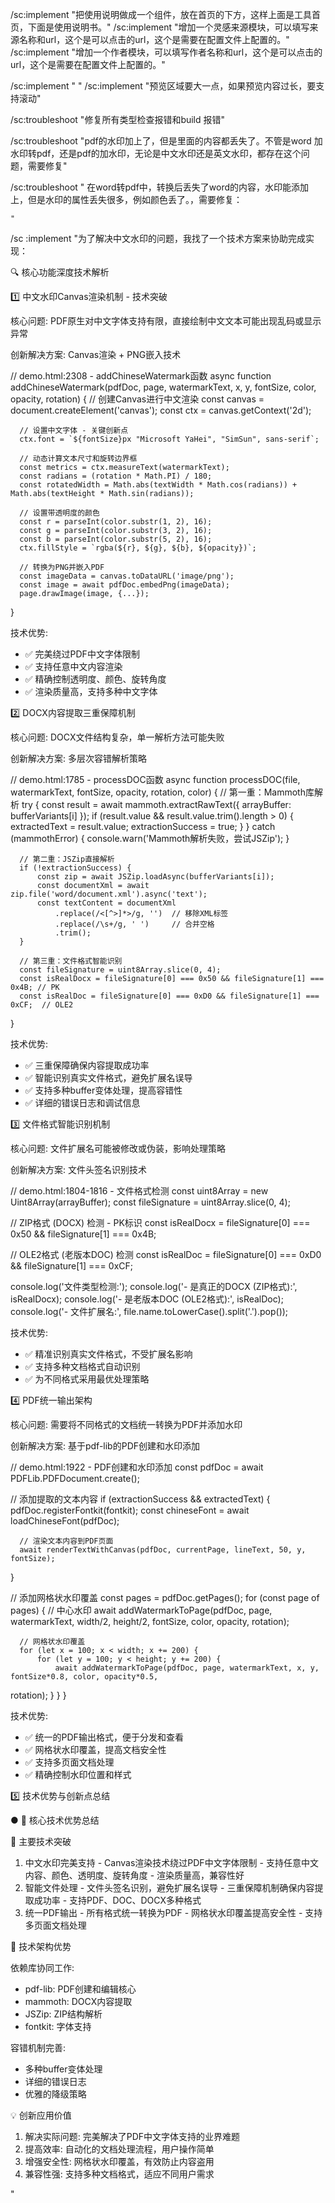 /sc:implement "把使用说明做成一个组件，放在首页的下方，这样上面是工具首页，下面是使用说明书。"
/sc:implement "增加一个灵感来源模块，可以填写来源名称和url，这个是可以点击的url，这个是需要在配置文件上配置的。"
/sc:implement "增加一个作者模块，可以填写作者名称和url，这个是可以点击的url，这个是需要在配置文件上配置的。"

/sc:implement "
"
/sc:implement "预览区域要大一点，如果预览内容过长，要支持滚动"

/sc:troubleshoot "修复所有类型检查报错和build 报错"


/sc:troubleshoot "pdf的水印加上了，但是里面的内容都丢失了。不管是word 加水印转pdf，还是pdf的加水印，无论是中文水印还是英文水印，都存在这个问题，需要修复"

/sc:troubleshoot " 在word转pdf中，转换后丢失了word的内容，水印能添加上，但是水印的属性丢失很多，例如颜色丢了。，需要修复：


    "

/sc
:implement "为了解决中文水印的问题，我找了一个技术方案来协助完成实现：

 🔍 核心功能深度技术解析

  1️⃣ 中文水印Canvas渲染机制 - 技术突破

  核心问题: PDF原生对中文字体支持有限，直接绘制中文文本可能出现乱码或显示异常

  创新解决方案: Canvas渲染 + PNG嵌入技术

  // demo.html:2308 - addChineseWatermark函数
  async function addChineseWatermark(pdfDoc, page, watermarkText, x, y, fontSize, color, opacity, rotation) {
      // 创建Canvas进行中文渲染
      const canvas = document.createElement('canvas');
      const ctx = canvas.getContext('2d');

      // 设置中文字体 - 关键创新点
      ctx.font = `${fontSize}px "Microsoft YaHei", "SimSun", sans-serif`;

      // 动态计算文本尺寸和旋转边界框
      const metrics = ctx.measureText(watermarkText);
      const radians = (rotation * Math.PI) / 180;
      const rotatedWidth = Math.abs(textWidth * Math.cos(radians)) + Math.abs(textHeight * Math.sin(radians));

      // 设置带透明度的颜色
      const r = parseInt(color.substr(1, 2), 16);
      const g = parseInt(color.substr(3, 2), 16);
      const b = parseInt(color.substr(5, 2), 16);
      ctx.fillStyle = `rgba(${r}, ${g}, ${b}, ${opacity})`;

      // 转换为PNG并嵌入PDF
      const imageData = canvas.toDataURL('image/png');
      const image = await pdfDoc.embedPng(imageData);
      page.drawImage(image, {...});
  }

  技术优势:
  - ✅ 完美绕过PDF中文字体限制
  - ✅ 支持任意中文内容渲染
  - ✅ 精确控制透明度、颜色、旋转角度
  - ✅ 渲染质量高，支持多种中文字体

  2️⃣ DOCX内容提取三重保障机制

  核心问题: DOCX文件结构复杂，单一解析方法可能失败

  创新解决方案: 多层次容错解析策略

  // demo.html:1785 - processDOC函数
  async function processDOC(file, watermarkText, fontSize, opacity, rotation, color) {
      // 第一重：Mammoth库解析
      try {
          const result = await mammoth.extractRawText({ arrayBuffer: bufferVariants[i] });
          if (result.value && result.value.trim().length > 0) {
              extractedText = result.value;
              extractionSuccess = true;
          }
      } catch (mammothError) {
          console.warn('Mammoth解析失败，尝试JSZip');
      }

      // 第二重：JSZip直接解析
      if (!extractionSuccess) {
          const zip = await JSZip.loadAsync(bufferVariants[i]);
          const documentXml = await zip.file('word/document.xml').async('text');
          const textContent = documentXml
              .replace(/<[^>]*>/g, '')  // 移除XML标签
              .replace(/\s+/g, ' ')     // 合并空格
              .trim();
      }

      // 第三重：文件格式智能识别
      const fileSignature = uint8Array.slice(0, 4);
      const isRealDocx = fileSignature[0] === 0x50 && fileSignature[1] === 0x4B; // PK
      const isRealDoc = fileSignature[0] === 0xD0 && fileSignature[1] === 0xCF;  // OLE2
  }

  技术优势:
  - ✅ 三重保障确保内容提取成功率
  - ✅ 智能识别真实文件格式，避免扩展名误导
  - ✅ 支持多种buffer变体处理，提高容错性
  - ✅ 详细的错误日志和调试信息

  3️⃣ 文件格式智能识别机制

  核心问题: 文件扩展名可能被修改或伪装，影响处理策略

  创新解决方案: 文件头签名识别技术

  // demo.html:1804-1816 - 文件格式检测
  const uint8Array = new Uint8Array(arrayBuffer);
  const fileSignature = uint8Array.slice(0, 4);

  // ZIP格式 (DOCX) 检测 - PK标识
  const isRealDocx = fileSignature[0] === 0x50 && fileSignature[1] === 0x4B;

  // OLE2格式 (老版本DOC) 检测
  const isRealDoc = fileSignature[0] === 0xD0 && fileSignature[1] === 0xCF;

  console.log('文件类型检测:');
  console.log('- 是真正的DOCX (ZIP格式):', isRealDocx);
  console.log('- 是老版本DOC (OLE2格式):', isRealDoc);
  console.log('- 文件扩展名:', file.name.toLowerCase().split('.').pop());

  技术优势:
  - ✅ 精准识别真实文件格式，不受扩展名影响
  - ✅ 支持多种文档格式自动识别
  - ✅ 为不同格式采用最优处理策略

  4️⃣ PDF统一输出架构

  核心问题: 需要将不同格式的文档统一转换为PDF并添加水印

  创新解决方案: 基于pdf-lib的PDF创建和水印添加

  // demo.html:1922 - PDF创建和水印添加
  const pdfDoc = await PDFLib.PDFDocument.create();

  // 添加提取的文本内容
  if (extractionSuccess && extractedText) {
      pdfDoc.registerFontkit(fontkit);
      const chineseFont = await loadChineseFont(pdfDoc);

      // 渲染文本内容到PDF页面
      await renderTextWithCanvas(pdfDoc, currentPage, lineText, 50, y, fontSize);
  }

  // 添加网格状水印覆盖
  const pages = pdfDoc.getPages();
  for (const page of pages) {
      // 中心水印
      await addWatermarkToPage(pdfDoc, page, watermarkText, width/2, height/2, fontSize, color, opacity, rotation);     

      // 网格状水印覆盖
      for (let x = 100; x < width; x += 200) {
          for (let y = 100; y < height; y += 200) {
              await addWatermarkToPage(pdfDoc, page, watermarkText, x, y, fontSize*0.8, color, opacity*0.5,
  rotation);
          }
      }
  }

  技术优势:
  - ✅ 统一的PDF输出格式，便于分发和查看
  - ✅ 网格状水印覆盖，提高文档安全性
  - ✅ 支持多页面文档处理
  - ✅ 精确控制水印位置和样式

  5️⃣ 技术优势与创新点总结

● 🚀 核心技术优势总结

  🎯 主要技术突破

  1. 中文水印完美支持
    - Canvas渲染技术绕过PDF中文字体限制
    - 支持任意中文内容、颜色、透明度、旋转角度
    - 渲染质量高，兼容性好
  2. 智能文件处理
    - 文件头签名识别，避免扩展名误导
    - 三重保障机制确保内容提取成功率
    - 支持PDF、DOC、DOCX多种格式
  3. 统一PDF输出
    - 所有格式统一转换为PDF
    - 网格状水印覆盖提高安全性
    - 支持多页面文档处理

  🔧 技术架构优势

  依赖库协同工作:
  - pdf-lib: PDF创建和编辑核心
  - mammoth: DOCX内容提取
  - JSZip: ZIP结构解析
  - fontkit: 字体支持

  容错机制完善:
  - 多种buffer变体处理
  - 详细的错误日志
  - 优雅的降级策略

  💡 创新应用价值

  1. 解决实际问题: 完美解决了PDF中文字体支持的业界难题
  2. 提高效率: 自动化的文档处理流程，用户操作简单
  3. 增强安全性: 网格状水印覆盖，有效防止内容盗用
  4. 兼容性强: 支持多种文档格式，适应不同用户需求

"